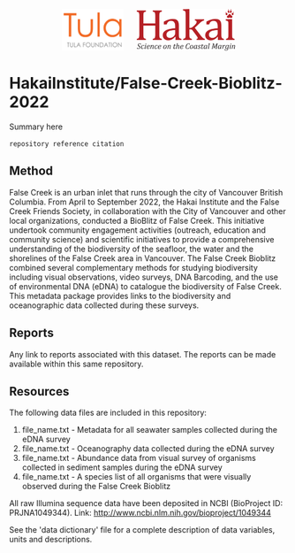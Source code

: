 <div align='center'>
    <a href='https://tula.org'><img height='75px' src=docs/logos/tula-logo.png /></a>
    &nbsp;&nbsp;&nbsp;&nbsp;
    <a href='https://hakai.org'><img height='75px' src=docs/logos/hakai-logo.png /></a>
</div>

# HakaiInstitute/False-Creek-Bioblitz-2022

Summary here

```
repository reference citation
```

## Method

False Creek is an urban inlet that runs through the city of Vancouver British Columbia. From April to September 2022, the Hakai Institute and the False Creek Friends Society, in collaboration with the City of Vancouver and other local organizations, conducted a BioBlitz of False Creek. This initiative undertook community engagement activities (outreach, education and community science) and scientific initiatives to provide a comprehensive understanding of the biodiversity of the seafloor, the water and the shorelines of the False Creek area in Vancouver. The False Creek Bioblitz combined several complementary methods for studying biodiversity including visual observations, video surveys, DNA Barcoding, and the use of environmental DNA (eDNA) to catalogue the biodiversity of False Creek. This metadata package provides links to the biodiversity and oceanographic data collected during these surveys.

## Reports

Any link to reports associated with this dataset. The reports can be made available
within this same repository.

## Resources

The following data files are included in this repository:

1. file_name.txt - Metadata for all seawater samples collected during the eDNA survey
2. file_name.txt - Oceanography data collected during the eDNA survey
3. file_name.txt - Abundance data from visual survey of organisms collected in sediment samples during the eDNA survey
4. file_name.txt - A species list of all organisms that were visually observed during the False Creek Bioblitz

All raw Illumina sequence data have been deposited in NCBI (BioProject ID: PRJNA1049344). Link: http://www.ncbi.nlm.nih.gov/bioproject/1049344

See the 'data dictionary' file for a complete description of data variables, units
and descriptions.

